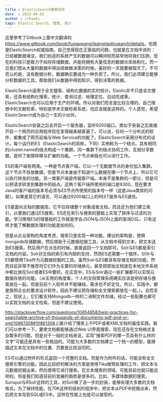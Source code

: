 ```yaml
---
title : ElasticSearch搜索软件
date  : 2015-06-02
author : irhawks
tags: Elastic Search, 搜索, 简介
---
```


这里参考了Gitbook上面中文翻译的<https://www.gitbook.com/book/fuxiaopang/learnelasticsearch/details>。也就是ElasticSearch权威指南。自己觉得现在正面临的问题，也就是在文档中说的：已经被数据淹没，我们创造的系统产生的数据可以瞬间轻而易举地将我们压跨。现在的科技只是致力于如何存储数据，并能将拥有大量信息的数据仓库结构化。而一旦我们想从大量的数据中得出结做做决策的时候，美好的一天就要被毁灭了。不可否认的是，没有数据分析，数据确实要成为一种负担了。所以，我们必须建立能够分析数据的工具，帮助我们从数据中得到知识，得到决策的依据。

ElasticSearch适用于全文搜索、结构化数据的实时统计。Elastic并不只是全文搜索，还具有结构化搜索，统计、查询过滤、地理定位、自动完成等。ElasticSearch也可以应用于生产的环境。所以对我们而言是比较合理的。自己理想中的文献检索，特别是学术文献检索系统，也应该就是这样的。个人感觉，希望ElasticSearch成为自己一生的小伙伴。

ElasticSearch安装之后会开启一个服务器，监听9200端口。类似于安装之后直接开启一个网页的应用程序现在变得越来越普遍了。可以说，任何一个分布式的软件，都集成了网页前端与Web Service的功能了。ElasticSearch采用分布式的设计。每个运行的ES（ElasticSearch的简称，下同）实例称为一个结点。具有相同的cluster.name的结点构成一个集群。同一集群下的结点协同工作，互相分享数据，提供了故障转移与扩展的功能。一个节点单独也可以进行工作。

ES的客户端有两类。一种是节点客户端，它以一个无数据节点的身份加入集群。这个节点不存放数据，但是节点本身由于知道什么数据在哪一个节点上，所以它可以执行转发的功能。另一类客户端是传输客户端。本身不是集群的一部分，但是可以把请求转发到集群中的结点。这两个客户端所使用的端口是9300。现在要求Java的客户端的版本号必须与ES节点所使用的版本号一样（这是Java类库的问题）。如果是其它的语言，可以通过9200端口上的REST服务与ES通信。

ES是面向文档的数据库。它不仅存储整个对象或者文档，而且还为他们建立索引，以便我们通过ES搜索。ES还在索引与搜索的基础上实现了排序与过滤的功能。学习使用ES的很基础的工作就是学会JSON与JSON上面的查询DSL。只有这样才能了解数据处理的功能是如何的。

但是从企业架构的角度考虑，搜索只是实现一种功能。建议的架构是，使用mongodb存储数据，然后借助于元数据挖掘工具，从文档中得到文本，把文本送到ES搜索。然后用户在点击的时候，直接返回一个文档即可。Solr与ES都是索引文档的内容。Solr对文档的索引有内部的支持，然而ES还需要一个插件。SOlr与ES都使用Tika作为元数据挖掘的工具。虽然Solr与ES都具有存储文档的功能，然而目前非常不推荐将它们作为主要的存储单元。甚至把原始文档放在本地文件系统中都比放在Solr或者ES中要好。在实现中，ES与Solr通过一些扩展都可以实现元数据存放的功能。（从实用的角度看，个人的文档管理系统确实应该是把存储与搜索放在一起。但是目前个人软件并不能赚钱，需求也不好定位，所以，实践中，都是按照企业的要求设计软件，因此不建议把存储和全文搜索都放在一起。）。总而言之，现状上，它们都支持Mongodb一样的二进制文件存储，经过一些配置也都可以实现文档的全文检索。但是不建议使用。

<http://stackoverflow.com/questions/10854858/best-practices-for-searchable-archive-of-thousands-of-documents-pdf-and-or-xml/10861308#10861308>上面介绍了搜索上千PDF或者XML文档的最佳实践。我们可以参考一下。要使文档都能够通过Web UI界面搜索，现在还存在文档格式复杂繁多的问题。但是对于一般的文档来说，实现“搜索PDF的哪一页具有什么样的文字”可能还是具有一些挑战的。可能为大多数的文档建立一个统一的模型，能够描述文本在文档中的位置、页数是比较迫切的。

ES可以通过附件的形式返回一个完整的文档。但是作为附件的话，可能没有全文搜索引擎的功能。因此比较好的解决的方案是使用Tika做预处理的工作，把文本与元数据挖掘出来，然后使用它进行搜索。在文本搜索的领域，可能目前也就只能这样的。但是我们知道目前的发展的趋势是很多的。比如，多媒体数据的搜索。Sunspot与RSolr这样的工具，对Solr做了进一步的封装，能够处理大多数的文档格式。为了保持性能，在70K这样的级别的程序中，把文本从PDF中挖掘出来，然后把文本存到SQL或ES中。这样在性能上也是可以接受的。

<!-- 目前来看，好像还不如使用Plone之类的内容管理系统来做目前的个人文档的管理。-->
